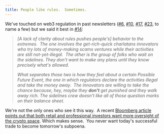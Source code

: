 ```yaml
---
title: People like rules.  Sometimes.
---
```

We've touched on web3 regulation in past newsletters ([#6](https://www.blockandmortar.xyz/newsletter/this-is-not-legal-advice-but-its-still-worth-a-read#this-is-not-legal-guidance-but-you-probably-want-to-read-it-anyway), [#10](https://www.blockandmortar.xyz/newsletter/renting-nfts-and-a-quick-trip-to-europe#eu-regulators-unveil-mica-and-tfr), [#17](https://www.blockandmortar.xyz/newsletter/two-loans-working-punks-and-canadian-clarity#canada-crypto-clarity), [#23](https://www.blockandmortar.xyz/newsletter/the-other-side-of-web3-loyalty-programs-and-making-web3-disappear#we-only-talk-about-daos-when-theres-trouble), to name a few) but we said it best in [#14](https://www.blockandmortar.xyz/newsletter/new-laws-for-digital-goods-and-keeping-track-of-web3-assets#tailor-made-laws): 

> _\[A lack of clarity about rules pushes people's\] behavior to the extremes.  The one involves the get-rich-quick charlatans innovators who try lots of money-making scams ventures while their activities are still not-yet-illegal.  The other is the group of folks who wait on the sidelines. They don't want to make any plans until they know precisely what's allowed._
> 
> _What separates those two is how they feel about a certain Possible Future Event, the one in which regulators declare the activities illegal and take the money away.  The innovators are willing to take the chance because, hey, maybe they_ **_don't_** _get punished and they walk away rich. The sidelines crew doesn't like all of those question marks on their balance sheet._

We're not the only ones who see it this way.  A recent [Bloomberg article points out that both retail and professional investors want more oversight of the crypto space](https://www.bloomberg.com/news/articles/2022-10-24/crypto-is-more-attractive-as-sec-gets-aggressive-investors-say). Which makes sense.  You never want today's successful trade to become tomorrow's subpoena.